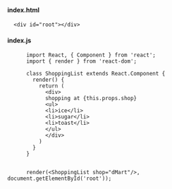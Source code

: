 #### index.html

      <div id="root"></div>

#### index.js
          import React, { Component } from 'react';
          import { render } from 'react-dom';

          class ShoppingList extends React.Component {
            render() {
              return (
                <div>
                shopping at {this.props.shop}
                <ul>
                <li>ice</li>
                <li>sugar</li>
                <li>toast</li>
                </ul>
                </div>
              )
            }
          }


          render(<ShoppingList shop="dMart"/>, document.getElementById('root'));
